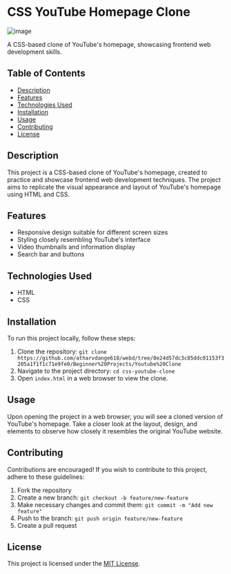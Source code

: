 # CSS YouTube Homepage Clone

![image](https://github.com/atharvdange618/webd/assets/103875845/54914210-b1ac-45a0-bdcb-a61c62f8b81e)

A CSS-based clone of YouTube's homepage, showcasing frontend web development skills.

## Table of Contents

- [Description](#description)
- [Features](#features)
- [Technologies Used](#technologies-used)
- [Installation](#installation)
- [Usage](#usage)
- [Contributing](#contributing)
- [License](#license)

## Description

This project is a CSS-based clone of YouTube's homepage, created to practice and showcase frontend web development techniques. The project aims to replicate the visual appearance and layout of YouTube's homepage using HTML and CSS.

## Features

- Responsive design suitable for different screen sizes
- Styling closely resembling YouTube's interface
- Video thumbnails and information display
- Search bar and buttons

## Technologies Used

- HTML
- CSS

## Installation

To run this project locally, follow these steps:

1. Clone the repository: `git clone https://github.com/atharvdange618/webd/tree/0e24d57dc3c85ddc01153f3205a1f1f1c71e9fe0/Beginner%20Projects/Youtube%20Clone`
2. Navigate to the project directory: `cd css-youtube-clone`
3. Open `index.html` in a web browser to view the clone.

## Usage

Upon opening the project in a web browser, you will see a cloned version of YouTube's homepage. Take a closer look at the layout, design, and elements to observe how closely it resembles the original YouTube website.

## Contributing

Contributions are encouraged! If you wish to contribute to this project, adhere to these guidelines:

1. Fork the repository
2. Create a new branch: `git checkout -b feature/new-feature`
3. Make necessary changes and commit them: `git commit -m "Add new feature"`
4. Push to the branch: `git push origin feature/new-feature`
5. Create a pull request

## License

This project is licensed under the [MIT License](LICENSE).
